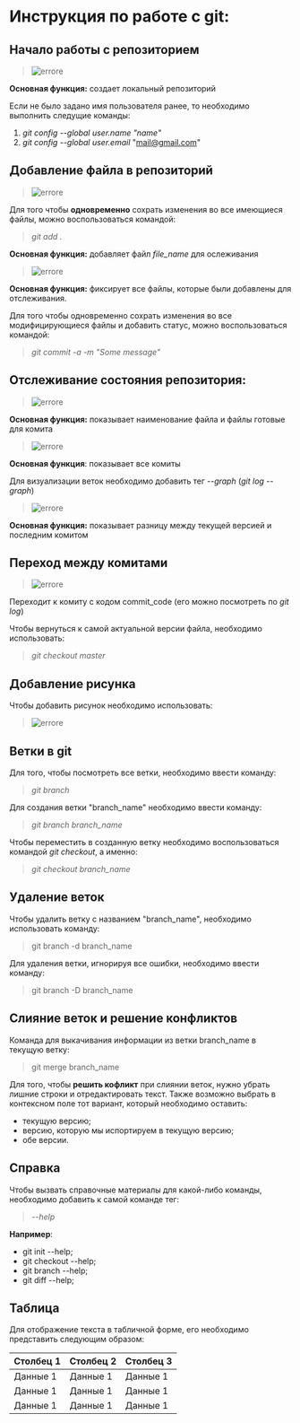 # Инструкция по работе с git:

## Начало работы с репозиторием
>![errore](gitinit.PNG)

**Основная функция:** создает локальный репозиторий

Если не было задано имя пользователя ранее, то необходимо выполнить следущие команды:
1. *git config --global user.name "name"*
2. *git config --global user.email* "mail@gmail.com"

## Добавление файла в репозиторий
>![errore](gitadd.PNG)

Для того чтобы **одновременно** сохрать изменения во все имеющиеся файлы, можно воспользоваться командой:

> *git add .*

**Основная функция:** добавляет файл *file_name* для ослеживания

>![errore](gitcommit.PNG)

**Основная функция:** фиксирует все файлы, которые были добавлены для отслеживания.

Для того чтобы одновременно сохрать изменения во все модифицирующиеся файлы и добавить статус, можно воспользоваться командой:

> *git commit -a -m "Some message"*

## Отслеживание состояния репозитория:

>![errore](gitstatus.PNG)

**Основная функция:** показывает наименование файла и файлы готовые для комита

>![errore](gitlog.PNG)

**Основная функция**: показывает все комиты

Для визуализации веток необходимо добавить тег  *--graph* (*git log --graph*)

>![errore](gitdiff.PNG)

**Основная функция:** показывает разницу между текущей версией и последним комитом

## Переход между комитами

>![errore](gitcheckout.PNG)

Переходит к комиту с кодом commit_code (его можно посмотреть по *git log*)

Чтобы вернуться к самой актуальной версии файла, необходимо использовать: 
> *git checkout master*

## Добавление рисунка
Чтобы добавить рисунок необходимо использовать:

>![errore](рисунок.PNG)

## Ветки в git

Для того, чтобы посмотреть все ветки, необходимо ввести команду:
> *git branch*

Для создания ветки "branch_name" необходимо ввести команду:
> *git branch branch_name*

Чтобы переместить в созданную ветку необходимо воспользоваться командой *git checkout*, а именно:
> *git checkout branch_name*

## Удаление веток

Чтобы удалить ветку с названием "branch_name", необходимо использовать команду:
> git branch -d branch_name

Для удаления ветки, игнорируя все ошибки, необходимо ввести команду:
> git branch -D branch_name

## Слияние веток и решение конфликтов

Команда для выкачивания информации из ветки branch_name в текущую ветку:
> git merge branch_name

Для того, чтобы __решить кофликт__ при слиянии веток, нужно убрать лишние строки и отредактировать текст.
Также возможно выбрать в контексном поле тот вариант, который необходимо оставить:
* текущую версию;
* версию, которую мы испортируем в текущую версию;
* обе версии.

## Справка

Чтобы вызвать справочные материалы для какой-либо команды, необходимо добавить к самой команде тег:
> *--help*

__Например__:
* git init --help;
* git checkout --help;
* git branch --help;
* git diff --help;

## Таблица

Для отображение текста в табличной форме, его необходимо представить следующим образом:

Столбец 1|Столбец 2|Столбец 3|
--- | --- | ---
Данные 1|Данные 1|Данные 1|
Данные 1|Данные 1|Данные 1|
Данные 1|Данные 1|Данные 1|
